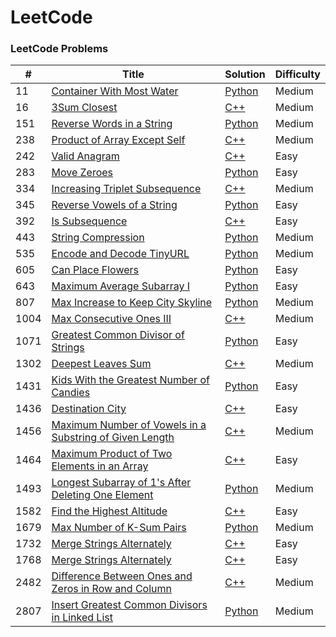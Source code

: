 LeetCode
========

### LeetCode Problems


| # | Title | Solution | Difficulty |
|---| ----- | -------- | ---------- |
|11  |[Container With Most Water](https://leetcode.com/problems/container-with-most-water/) | [Python](/problems/python/container-with-most-water.py)|Medium|
|16  |[3Sum Closest](https://leetcode.com/problems/3sum-closest/) | [C++](/problems/cpp/3sum-closest.cpp)|Medium|
|151 |[Reverse Words in a String](https://leetcode.com/problems/reverse-words-in-a-string/) | [Python](/problems/python/reverse-words-in-a-string.py)|Medium|
|238 |[Product of Array Except Self](https://leetcode.com/problems/product-of-array-except-self/) | [C++](/problems/cpp/product-of-array-except-self.cpp)|Medium|
|242 |[Valid Anagram](https://leetcode.com/problems/valid-anagram/) | [C++](/problems/cpp/valid-anagram.cpp)|Easy|
|283 |[Move Zeroes](https://leetcode.com/problems/move-zeroes/) | [Python](/problems/python/move-zeroes.py)|Easy|
|334 |[Increasing Triplet Subsequence](https://leetcode.com/problems/increasing-triplet-subsequence/) | [C++](/problems/cpp/increasing-triplet-subsequence.cpp)|Medium|
|345 |[Reverse Vowels of a String](https://leetcode.com/problems/reverse-vowels-of-a-string/) | [Python](/problems/python/reverse-vowels-of-a-string.py)|Easy|
|392 |[Is Subsequence](https://leetcode.com/problems/is-subsequence/) | [C++](/problems/cpp/is-subsequence.cpp)|Easy|
|443 |[String Compression](https://leetcode.com/problems/string-compression/) | [Python](/problems/python/string-compression.py)|Medium|
|535 |[Encode and Decode TinyURL](https://leetcode.com/problems/encode-and-decode-tinyurl/) | [Python](/problems/python/encode-and-decode-tinyurl.py)|Medium|
|605 |[Can Place Flowers](https://leetcode.com/problems/can-place-flowers/) | [Python](/problems/python/can-place-flowers.py)|Easy|
|643 |[Maximum Average Subarray I](https://leetcode.com/problems/maximum-average-subarray-i/) | [Python](/problems/python/maximum-average-subarray-i.py)|Easy|
|807 |[Max Increase to Keep City Skyline](https://leetcode.com/problems/max-increase-to-keep-city-skyline/) | [Python](/problems/python/max-increase-to-keep-city-skyline.py)|Medium|
|1004|[Max Consecutive Ones III](https://leetcode.com/problems/max-consecutive-ones-iii/) | [C++](/problems/python/max-consecutive-ones-iii.cpp)|Medium|
|1071|[Greatest Common Divisor of Strings](https://leetcode.com/problems/greatest-common-divisor-of-strings/) | [Python](/problems/python/greatest-common-divisor-of-strings.py)|Easy|
|1302|[Deepest Leaves Sum](https://leetcode.com/problems/deepest-leaves-sum/) | [C++](/problems/cpp/deepest-leaves-sum.cpp)|Medium|
|1431|[Kids With the Greatest Number of Candies](https://leetcode.com/problems/kids-with-the-greatest-number-of-candies/) | [Python](/problems/python/kids-with-the-greatest-number-of-candies.py)|Easy|
|1436|[Destination City](https://leetcode.com/problems/destination-city/) | [C++](/problems/cpp/destination-city.cpp)|Easy|
|1456|[Maximum Number of Vowels in a Substring of Given Length](https://leetcode.com/problems/maximum-number-of-vowels-in-a-substring-of-given-length/) | [C++](/problems/cpp/maximum-number-of-vowels-in-a-substring-of-given-length.cpp)|Medium|
|1464|[Maximum Product of Two Elements in an Array](https://leetcode.com/problems/maximum-product-of-two-elements-in-an-array/) | [C++](/problems/cpp/maximum-product-of-two-elements-in-an-array.cpp)|Easy|
|1493|[Longest Subarray of 1's After Deleting One Element](https://leetcode.com/problems/longest-subarray-of-1s-after-deleting-one-element/) | [Python](/problems/python/longest-subarray-of-1s-after-deleting-one-element.py)|Medium|
|1582|[Find the Highest Altitude](https://leetcode.com/problems/find-the-highest-altitude/) | [C++](/problems/cpp/find-the-highest-altitude.cpp)|Easy|
|1679|[Max Number of K-Sum Pairs](https://leetcode.com/problems/max-number-of-k-sum-pairs/) | [Python](/problems/python/max-number-of-k-sum-pairs.py)|Medium|
|1732|[Merge Strings Alternately](https://leetcode.com/problems/merge-strings-alternately/) | [C++](/problems/cpp/merge-strings-alternately.cpp)|Easy|
|1768|[Merge Strings Alternately](https://leetcode.com/problems/merge-strings-alternately/) | [C++](/problems/cpp/merge-strings-alternately.cpp)|Easy|
|2482|[Difference Between Ones and Zeros in Row and Column](https://leetcode.com/problems/difference-between-ones-and-zeros-in-row-and-column/) | [C++](/problems/cpp/difference-between-ones-and-zeros-in-row-and-column.cpp)|Medium|
|2807|[Insert Greatest Common Divisors in Linked List](https://leetcode.com/problems/insert-greatest-common-divisors-in-linked-list/) | [Python](/problems/python/insert-greatest-common-divisors-in-linked-list.py)|Medium|